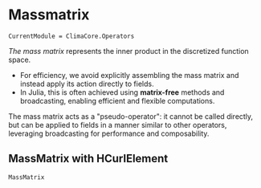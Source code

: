 # Massmatrix

```@meta
CurrentModule = ClimaCore.Operators
```

_The mass matrix_ represents the inner product in the discretized function space.

 - For efficiency, we avoid explicitly assembling the mass matrix and instead
  apply its action directly to fields.
 - In Julia, this is often achieved using **matrix-free** methods and
  broadcasting, enabling efficient and flexible computations.

The mass matrix acts as a "pseudo-operator": it cannot be called directly, but
can be applied to fields in a manner similar to other operators, leveraging
broadcasting for performance and composability.

## MassMatrix with HCurlElement 
```@docs
MassMatrix
```
